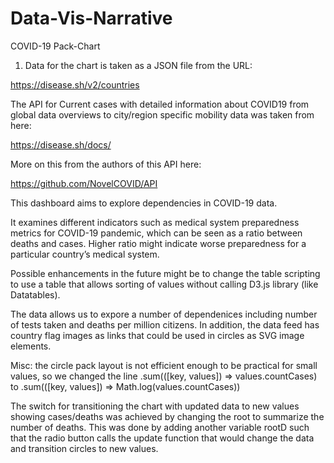 # Data-Vis-Narrative
COVID-19 Pack-Chart
1. Data for the chart is taken as a JSON file from the URL:

https://disease.sh/v2/countries

The API for Current cases with detailed information about COVID19 from global data overviews to city/region specific mobility data was taken from here: 

https://disease.sh/docs/

More on this from the authors of this API here:

https://github.com/NovelCOVID/API


This dashboard aims to explore dependencies in COVID-19 data.

It examines different indicators such as medical system preparedness metrics for COVID-19 pandemic, which can be seen as a ratio between deaths and cases. Higher ratio might indicate worse preparedness for a particular country’s medical system.

Possible enhancements in the future might be to change the table scripting to use a table that allows sorting of values without calling D3.js library (like Datatables).

The data allows us to expore a number of dependenices including number of tests taken and deaths per million citizens. In addition, the data feed has country flag images as links that could be used in circles as SVG image elements. 

Misc: the circle pack layout is not efficient enough to be practical for small values, so we changed the line .sum(([key, values]) => values.countCases) to
.sum(([key, values]) => Math.log(values.countCases))

The switch for transitioning the chart with updated data to new values showing cases/deaths was achieved by changing the root to summarize the number of deaths. This was done by adding another variable rootD such that the radio button calls the update function that would change the data and transition circles to new values.


